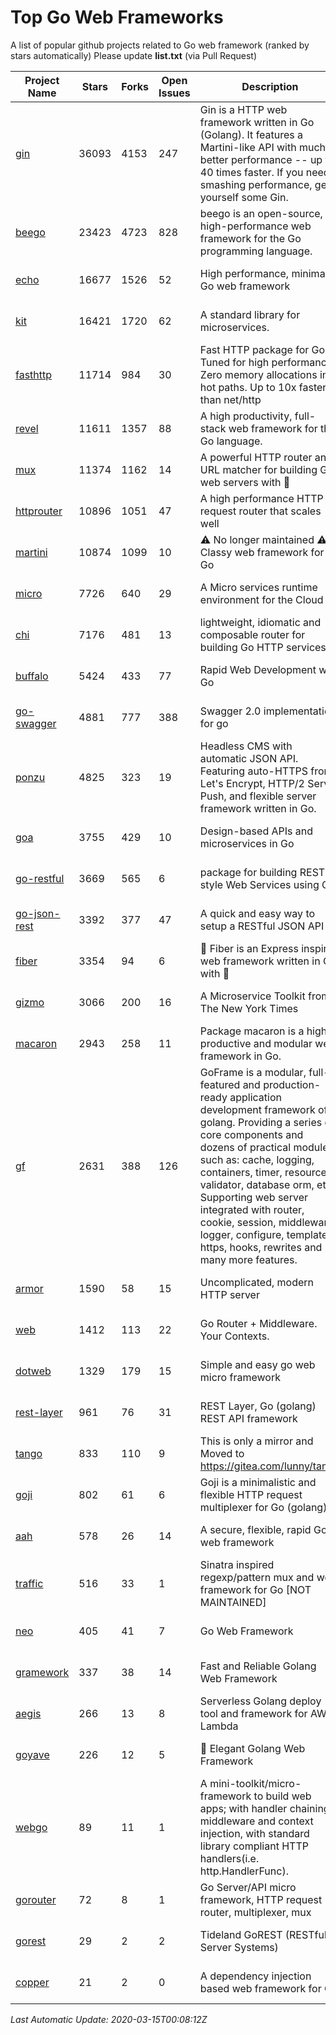 # Top Go Web Frameworks
A list of popular github projects related to Go web framework (ranked by stars automatically)
Please update **list.txt** (via Pull Request)

| Project Name | Stars | Forks | Open Issues | Description | Last Commit |
| ------------ | ----- | ----- | ----------- | ----------- | ----------- |
| [gin](https://github.com/gin-gonic/gin) | 36093 | 4153 | 247 | Gin is a HTTP web framework written in Go (Golang). It features a Martini-like API with much better performance -- up to 40 times faster. If you need smashing performance, get yourself some Gin. | 2020-03-07 13:51:33 |
| [beego](https://github.com/astaxie/beego) | 23423 | 4723 | 828 | beego is an open-source, high-performance web framework for the Go programming language. | 2020-02-22 07:09:25 |
| [echo](https://github.com/labstack/echo) | 16677 | 1526 | 52 | High performance, minimalist Go web framework | 2020-03-05 14:36:43 |
| [kit](https://github.com/go-kit/kit) | 16421 | 1720 | 62 | A standard library for microservices. | 2020-03-10 00:14:37 |
| [fasthttp](https://github.com/valyala/fasthttp) | 11714 | 984 | 30 | Fast HTTP package for Go. Tuned for high performance. Zero memory allocations in hot paths. Up to 10x faster than net/http | 2020-03-13 10:25:52 |
| [revel](https://github.com/revel/revel) | 11611 | 1357 | 88 | A high productivity, full-stack web framework for the Go language. | 2018-10-30 13:23:52 |
| [mux](https://github.com/gorilla/mux) | 11374 | 1162 | 14 | A powerful HTTP router and URL matcher for building Go web servers with 🦍 | 2020-01-12 19:17:43 |
| [httprouter](https://github.com/julienschmidt/httprouter) | 10896 | 1051 | 47 | A high performance HTTP request router that scales well | 2020-01-14 09:48:04 |
| [martini](https://github.com/go-martini/martini) | 10874 | 1099 | 10 | ⚠️ No longer maintained ⚠️  Classy web framework for Go | 2017-01-21 21:58:54 |
| [micro](https://github.com/micro/micro) | 7726 | 640 | 29 | A Micro services runtime environment for the Cloud | 2020-03-14 21:20:04 |
| [chi](https://github.com/go-chi/chi) | 7176 | 481 | 13 | lightweight, idiomatic and composable router for building Go HTTP services | 2020-02-26 13:25:40 |
| [buffalo](https://github.com/gobuffalo/buffalo) | 5424 | 433 | 77 | Rapid Web Development w/ Go | 2020-02-19 06:39:20 |
| [go-swagger](https://github.com/go-swagger/go-swagger) | 4881 | 777 | 388 | Swagger 2.0 implementation for go | 2020-03-14 22:31:51 |
| [ponzu](https://github.com/ponzu-cms/ponzu) | 4825 | 323 | 19 | Headless CMS with automatic JSON API. Featuring auto-HTTPS from Let's Encrypt, HTTP/2 Server Push, and flexible server framework written in Go. | 2020-01-02 00:14:32 |
| [goa](https://github.com/goadesign/goa) | 3755 | 429 | 10 | Design-based APIs and microservices in Go | 2020-03-08 23:12:59 |
| [go-restful](https://github.com/emicklei/go-restful) | 3669 | 565 | 6 | package for building REST-style Web Services using Go | 2020-03-09 11:38:56 |
| [go-json-rest](https://github.com/ant0ine/go-json-rest) | 3392 | 377 | 47 | A quick and easy way to setup a RESTful JSON API | 2017-09-13 04:12:08 |
| [fiber](https://github.com/gofiber/fiber) | 3354 | 94 | 6 | 🚀 Fiber is an Express inspired web framework written in Go with 💖 | 2020-03-14 13:14:20 |
| [gizmo](https://github.com/nytimes/gizmo) | 3066 | 200 | 16 | A Microservice Toolkit from The New York Times | 2020-03-13 16:41:29 |
| [macaron](https://github.com/go-macaron/macaron) | 2943 | 258 | 11 | Package macaron is a high productive and modular web framework in Go. | 2020-03-08 11:32:44 |
| [gf](https://github.com/gogf/gf) | 2631 | 388 | 126 | GoFrame is a modular, full-featured and production-ready application development framework of golang. Providing a series of core components and dozens of practical modules, such as: cache, logging, containers, timer, resource, validator, database orm, etc. Supporting web server integrated with router, cookie, session, middleware, logger, configure, template, https, hooks, rewrites and many more features.  | 2020-03-14 09:15:25 |
| [armor](https://github.com/labstack/armor) | 1590 | 58 | 15 | Uncomplicated, modern HTTP server | 2019-08-03 18:10:09 |
| [web](https://github.com/gocraft/web) | 1412 | 113 | 22 | Go Router + Middleware. Your Contexts. | 2019-02-07 15:06:52 |
| [dotweb](https://github.com/devfeel/dotweb) | 1329 | 179 | 15 | Simple and easy go web micro framework | 2019-12-01 08:01:18 |
| [rest-layer](https://github.com/rs/rest-layer) | 961 | 76 | 31 | REST Layer, Go (golang) REST API framework | 2019-12-05 10:17:11 |
| [tango](https://github.com/lunny/tango) | 833 | 110 | 9 | This is only a mirror and Moved to https://gitea.com/lunny/tango | 2019-05-17 03:31:10 |
| [goji](https://github.com/goji/goji) | 802 | 61 | 6 | Goji is a minimalistic and flexible HTTP request multiplexer for Go (golang) | 2019-01-26 23:58:29 |
| [aah](https://github.com/go-aah/aah) | 578 | 26 | 14 | A secure, flexible, rapid Go web framework | 2019-10-12 08:09:30 |
| [traffic](https://github.com/gravityblast/traffic) | 516 | 33 | 1 | Sinatra inspired regexp/pattern mux and web framework for Go [NOT MAINTAINED] | 2015-11-26 21:31:07 |
| [neo](https://github.com/ivpusic/neo) | 405 | 41 | 7 | Go Web Framework | 2017-08-14 23:54:31 |
| [gramework](https://github.com/gramework/gramework) | 337 | 38 | 14 | Fast and Reliable Golang Web Framework | 2020-01-21 17:51:59 |
| [aegis](https://github.com/tmaiaroto/aegis) | 266 | 13 | 8 | Serverless Golang deploy tool and framework for AWS Lambda | 2019-07-28 17:59:41 |
| [goyave](https://github.com/System-Glitch/goyave) | 226 | 12 | 5 | :pear: Elegant Golang Web Framework | 2020-03-12 09:10:14 |
| [webgo](https://github.com/bnkamalesh/webgo) | 89 | 11 | 1 | A mini-toolkit/micro-framework to build web apps; with handler chaining, middleware and context injection, with standard library compliant HTTP handlers(i.e. http.HandlerFunc). | 2020-01-28 04:26:44 |
| [gorouter](https://github.com/vardius/gorouter) | 72 | 8 | 1 | Go Server/API micro framework, HTTP request router, multiplexer, mux | 2020-02-18 23:02:03 |
| [gorest](https://github.com/tideland/gorest) | 29 | 2 | 2 | Tideland GoREST (RESTful Server Systems) | 2017-11-10 13:00:37 |
| [copper](https://github.com/tusharsoni/copper) | 21 | 2 | 0 | A dependency injection based web framework for Go | 2020-02-03 01:29:53 |

*Last Automatic Update: 2020-03-15T00:08:12Z*